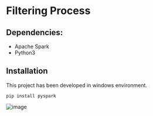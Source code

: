 # Filtering Process

## Dependencies:

- Apache Spark
- Python3

## Installation

This project has been developed in windows environment.

```
pip install pyspark

```

![image](https://user-images.githubusercontent.com/30407530/127863281-2dcc2544-d1ea-4f8e-bc49-8b9434c0abce.png)
